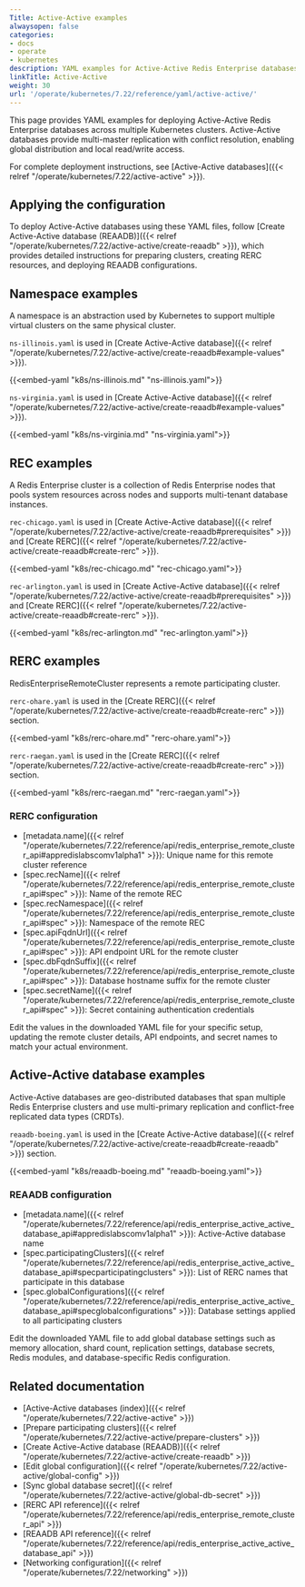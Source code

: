 ```yaml
---
Title: Active-Active examples
alwaysopen: false
categories:
- docs
- operate
- kubernetes
description: YAML examples for Active-Active Redis Enterprise databases across multiple Kubernetes clusters.
linkTitle: Active-Active
weight: 30
url: '/operate/kubernetes/7.22/reference/yaml/active-active/'
---
```


This page provides YAML examples for deploying Active-Active Redis Enterprise databases across multiple Kubernetes clusters. Active-Active databases provide multi-master replication with conflict resolution, enabling global distribution and local read/write access.

For complete deployment instructions, see [Active-Active databases]({{< relref "/operate/kubernetes/7.22/active-active" >}}).

## Applying the configuration

To deploy Active-Active databases using these YAML files, follow [Create Active-Active database (REAADB)]({{< relref "/operate/kubernetes/7.22/active-active/create-reaadb" >}}), which provides detailed instructions for preparing clusters, creating RERC resources, and deploying REAADB configurations.

## Namespace examples

A namespace is an abstraction used by Kubernetes to support multiple virtual clusters on the same physical cluster.

`ns-illinois.yaml` is used in [Create Active-Active database]({{< relref "/operate/kubernetes/7.22/active-active/create-reaadb#example-values" >}}).

{{<embed-yaml "k8s/ns-illinois.md" "ns-illinois.yaml">}}

`ns-virginia.yaml` is used in [Create Active-Active database]({{< relref "/operate/kubernetes/7.22/active-active/create-reaadb#example-values" >}}).

{{<embed-yaml "k8s/ns-virginia.md" "ns-virginia.yaml">}}

## REC examples

A Redis Enterprise cluster is a collection of Redis Enterprise nodes that pools system resources across nodes and supports multi-tenant database instances.

`rec-chicago.yaml` is used in [Create Active-Active database]({{< relref "/operate/kubernetes/7.22/active-active/create-reaadb#prerequisites" >}}) and [Create RERC]({{< relref "/operate/kubernetes/7.22/active-active/create-reaadb#create-rerc" >}}).

{{<embed-yaml "k8s/rec-chicago.md" "rec-chicago.yaml">}}

`rec-arlington.yaml` is used in [Create Active-Active database]({{< relref "/operate/kubernetes/7.22/active-active/create-reaadb#prerequisites" >}}) and [Create RERC]({{< relref "/operate/kubernetes/7.22/active-active/create-reaadb#create-rerc" >}}).

{{<embed-yaml "k8s/rec-arlington.md" "rec-arlington.yaml">}}

## RERC examples

RedisEnterpriseRemoteCluster represents a remote participating cluster.

`rerc-ohare.yaml` is used in the [Create RERC]({{< relref "/operate/kubernetes/7.22/active-active/create-reaadb#create-rerc" >}}) section.

{{<embed-yaml "k8s/rerc-ohare.md" "rerc-ohare.yaml">}}

`rerc-raegan.yaml` is used in the [Create RERC]({{< relref "/operate/kubernetes/7.22/active-active/create-reaadb#create-rerc" >}}) section.

{{<embed-yaml "k8s/rerc-raegan.md" "rerc-raegan.yaml">}}

### RERC configuration

- [metadata.name]({{< relref "/operate/kubernetes/7.22/reference/api/redis_enterprise_remote_cluster_api#appredislabscomv1alpha1" >}}): Unique name for this remote cluster reference
- [spec.recName]({{< relref "/operate/kubernetes/7.22/reference/api/redis_enterprise_remote_cluster_api#spec" >}}): Name of the remote REC
- [spec.recNamespace]({{< relref "/operate/kubernetes/7.22/reference/api/redis_enterprise_remote_cluster_api#spec" >}}): Namespace of the remote REC
- [spec.apiFqdnUrl]({{< relref "/operate/kubernetes/7.22/reference/api/redis_enterprise_remote_cluster_api#spec" >}}): API endpoint URL for the remote cluster
- [spec.dbFqdnSuffix]({{< relref "/operate/kubernetes/7.22/reference/api/redis_enterprise_remote_cluster_api#spec" >}}): Database hostname suffix for the remote cluster
- [spec.secretName]({{< relref "/operate/kubernetes/7.22/reference/api/redis_enterprise_remote_cluster_api#spec" >}}): Secret containing authentication credentials

Edit the values in the downloaded YAML file for your specific setup, updating the remote cluster details, API endpoints, and secret names to match your actual environment.

## Active-Active database examples

Active-Active databases are geo-distributed databases that span multiple Redis Enterprise clusters and use multi-primary replication and conflict-free replicated data types (CRDTs).

`reaadb-boeing.yaml` is used in the [Create Active-Active database]({{< relref "/operate/kubernetes/7.22/active-active/create-reaadb#create-reaadb" >}}) section.

{{<embed-yaml "k8s/reaadb-boeing.md" "reaadb-boeing.yaml">}}

### REAADB configuration

- [metadata.name]({{< relref "/operate/kubernetes/7.22/reference/api/redis_enterprise_active_active_database_api#appredislabscomv1alpha1" >}}): Active-Active database name
- [spec.participatingClusters]({{< relref "/operate/kubernetes/7.22/reference/api/redis_enterprise_active_active_database_api#specparticipatingclusters" >}}): List of RERC names that participate in this database
- [spec.globalConfigurations]({{< relref "/operate/kubernetes/7.22/reference/api/redis_enterprise_active_active_database_api#specglobalconfigurations" >}}): Database settings applied to all participating clusters

Edit the downloaded YAML file to add global database settings such as memory allocation, shard count, replication settings, database secrets, Redis modules, and database-specific Redis configuration.

## Related documentation

- [Active-Active databases (index)]({{< relref "/operate/kubernetes/7.22/active-active" >}})
- [Prepare participating clusters]({{< relref "/operate/kubernetes/7.22/active-active/prepare-clusters" >}})
- [Create Active-Active database (REAADB)]({{< relref "/operate/kubernetes/7.22/active-active/create-reaadb" >}})
- [Edit global configuration]({{< relref "/operate/kubernetes/7.22/active-active/global-config" >}})
- [Sync global database secret]({{< relref "/operate/kubernetes/7.22/active-active/global-db-secret" >}})
- [RERC API reference]({{< relref "/operate/kubernetes/7.22/reference/api/redis_enterprise_remote_cluster_api" >}})
- [REAADB API reference]({{< relref "/operate/kubernetes/7.22/reference/api/redis_enterprise_active_active_database_api" >}})
- [Networking configuration]({{< relref "/operate/kubernetes/7.22/networking" >}})

